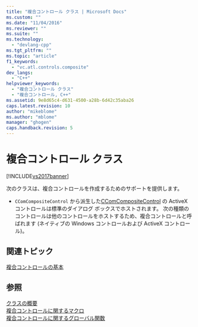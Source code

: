 ```yaml
---
title: "複合コントロール クラス | Microsoft Docs"
ms.custom: ""
ms.date: "11/04/2016"
ms.reviewer: ""
ms.suite: ""
ms.technology: 
  - "devlang-cpp"
ms.tgt_pltfrm: ""
ms.topic: "article"
f1_keywords: 
  - "vc.atl.controls.composite"
dev_langs: 
  - "C++"
helpviewer_keywords: 
  - "複合コントロール クラス"
  - "複合コントロール, C++"
ms.assetid: 9e8d65c4-d631-4500-a28b-6d42c35aba26
caps.latest.revision: 10
author: "mikeblome"
ms.author: "mblome"
manager: "ghogen"
caps.handback.revision: 5
---
```

# 複合コントロール クラス
[!INCLUDE[vs2017banner](../assembler/inline/includes/vs2017banner.md)]

次のクラスは、複合コントロールを作成するためのサポートを提供します。  
  
-   `CComCompositeControl` から派生した[CComCompositeControl](../atl/reference/ccomcompositecontrol-class.md) の ActiveX コントロールは標準のダイアログ ボックスでホストされます。  次の種類のコントロールは他のコントロールをホストするため、複合コントロールと呼ばれます \(ネイティブの Windows コントロールおよび ActiveX コントロール\)。  
  
## 関連トピック  
 [複合コントロールの基本](../Topic/ATL%20Composite%20Control%20Fundamentals.md)  
  
## 参照  
 [クラスの概要](../atl/atl-class-overview.md)   
 [複合コントロールに関するマクロ](../atl/reference/composite-control-macros.md)   
 [複合コントロールに関するグローバル関数](../atl/reference/composite-control-global-functions.md)
